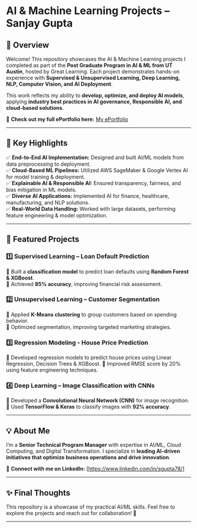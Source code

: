 # **AI & Machine Learning Projects – Sanjay Gupta**  

## **🌟 Overview**  
Welcome! This repository showcases the AI & Machine Learning projects I completed as part of the **Post Graduate Program in AI & ML from UT Austin**, hosted by Great Learning. Each project demonstrates hands-on experience with **Supervised & Unsupervised Learning, Deep Learning, NLP, Computer Vision, and AI Deployment**.  

This work reflects my ability to **develop, optimize, and deploy AI models**, applying **industry best practices in AI governance, Responsible AI, and cloud-based solutions**.  

📌 **Check out my full ePortfolio here:** [My ePortfolio](https://www.mygreatlearning.com/eportfolio/sanjay-gupta3)  

---

## **🚀 Key Highlights**  
✅ **End-to-End AI Implementation:** Designed and built AI/ML models from data preprocessing to deployment.  
✅ **Cloud-Based ML Pipelines:** Utilized AWS SageMaker & Google Vertex AI for model training & deployment.  
✅ **Explainable AI & Responsible AI:** Ensured transparency, fairness, and bias mitigation in ML models.  
✅ **Diverse AI Applications:** Implemented AI for finance, healthcare, manufacturing, and NLP solutions.  
✅ **Real-World Data Handling:** Worked with large datasets, performing feature engineering & model optimization.  

---

## **📂 Featured Projects**  

### **1️⃣ Supervised Learning – Loan Default Prediction**  
📌 Built a **classification model** to predict loan defaults using **Random Forest & XGBoost**.  
📌 Achieved **85% accuracy**, improving financial risk assessment.  

### **2️⃣ Unsupervised Learning – Customer Segmentation**  
📌 Applied **K-Means clustering** to group customers based on spending behavior.  
📌 Optimized segmentation, improving targeted marketing strategies.  

### **3️⃣ Regression Modeling - House Price Prediction**
📌 Developed regression models to predict house prices using Linear Regression, Decision Trees & XGBoost.
📌 Improved RMSE score by 20% using feature engineering techniques.

### **4️⃣ Deep Learning – Image Classification with CNNs**  
📌 Developed a **Convolutional Neural Network (CNN)** for image recognition.  
📌 Used **TensorFlow & Keras** to classify images with **92% accuracy**.   

---

## **💡 About Me**  
I’m a **Senior Technical Program Manager** with expertise in AI/ML, Cloud Computing, and Digital Transformation. I specialize in **leading AI-driven initiatives that optimize business operations and drive innovation**.  

📩 **Connect with me on LinkedIn:** [https://www.linkedin.com/in/sgupta78/]  

---

## **✨ Final Thoughts**  
This repository is a showcase of my practical AI/ML skills. Feel free to explore the projects and reach out for collaboration! 🚀  

---
